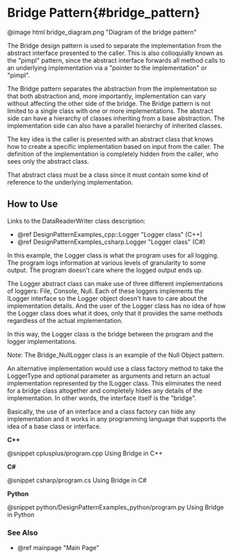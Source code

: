 # Bridge Pattern{#bridge_pattern}

@image html bridge_diagram.png "Diagram of the bridge pattern"

The Bridge design pattern is used to separate the implementation from the
abstract interface presented to the caller.  This is also colloquially
known as the "pimpl" pattern, since the abstract interface forwards all
method calls to an underlying implementation via a "pointer to the
implementation" or "pimpl".

The Bridge pattern separates the abstraction from the implementation so
that both abstraction and, more importantly, implementation can vary
without affecting the other side of the bridge.  The Bridge pattern is not
limited to a single class with one or more implementations.  The abstract
side can have a hierarchy of classes inheriting from a base abstraction.
The implementation side can also have a parallel hierarchy of inherited
classes.

The key idea is the caller is presented with an abstract class that knows
how to create a specific implementation based on input from the caller.
The definition of the implementation is completely hidden from the caller,
who sees only the abstract class.

That abstract class must be a class since it must contain some kind of
reference to the underlying implementation.

## How to Use

Links to the DataReaderWriter class description:

- @ref DesignPatternExamples_cpp::Logger "Logger class" (C++)
- @ref DesignPatternExamples_csharp.Logger "Logger class" (C#)

In this example, the Logger class is what the program uses for all logging.
The program logs information at various levels of granularity to some
output.  The program doesn't care where the logged output ends up.

The Logger abstract class can make use of three different implementations
of loggers: File, Console, Null.  Each of these loggers implements the
ILogger interface so the Logger object doesn't have to care about the
implementation details.  And the user of the Logger class has no idea of
how the Logger class does what it does, only that it provides the same
methods regardless of the actual implementation.

In this way, the Logger class is the bridge between the program and the
logger implementations.

Note: The Bridge_NullLogger class is an example of the Null Object pattern.

An alternative implementation would use a class factory method to take
the LoggerType and optional parameter as arguments and return an actual
implementation represented by the ILogger class.  This eliminates the need
for a bridge class altogether and completely hides any details of the
implementation.  In other words, the interface itself is the "bridge".

Basically, the use of an interface and a class factory can hide any
implementation and it works in any programming language that supports the
idea of a base class or interface.

__C++__

@snippet cplusplus/program.cpp Using Bridge in C++

__C#__

@snippet csharp/program.cs Using Bridge in C#

__Python__

@snippet python/DesignPatternExamples_python/program.py Using Bridge in Python


### See Also
- @ref mainpage "Main Page"
